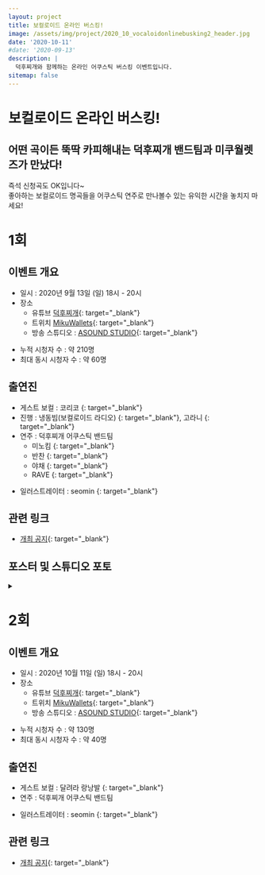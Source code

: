 ```yaml
---
layout: project
title: 보컬로이드 온라인 버스킹!
image: /assets/img/project/2020_10_vocaloidonlinebusking2_header.jpg
date: '2020-10-11'
#date: '2020-09-13'
description: |
  덕후찌개와 함께하는 온라인 어쿠스틱 버스킹 이벤트입니다.
sitemap: false
---
```


# 보컬로이드 온라인 버스킹!

## 어떤 곡이든 뚝딱 카피해내는 덕후찌개 밴드팀과 미쿠월렛즈가 만났다!

즉석 신청곡도 OK입니다~  
좋아하는 보컬로이드 명곡들을 어쿠스틱 연주로 만나볼수 있는 유익한 시간을 놓치지 마세요!

# 1회
## 이벤트 개요
- 일시 : 2020년 9월 13일 (일) 18시 - 20시
- 장소
  - 유튜브 [<i class="fab fa-youtube"></i> 덕후찌개](https://www.youtube.com/channel/UCM3KUmsrRb01wwNUBJaVOag){: target="_blank"}
  - 트위치 [<i class="fab fa-twitch"></i> MikuWallets](https://www.twitch.tv/mikuwallets/){: target="_blank"}
  - 방송 스튜디오 : [<i class="fab fa-twitter"></i> ASOUND STUDIO](https://twitter.com/asound_studio/){: target="_blank"}

* 누적 시청자 수 : 약 210명
* 최대 동시 시청자 수 : 약 60명

## 출연진
* 게스트 보컬 : 코리코 [<i class="fab fa-twitter"></i>](https://twitter.com/corico_yurideer){: target="_blank"}
* 진행 : 냉동빔(보컬로이드 라디오) [<i class="fab fa-twitter"></i>](https://twitter.com/kdb9262){: target="_blank"}, 고라니 [<i class="fab fa-twitter"></i>](https://twitter.com/Raindeer_2){: target="_blank"}
* 연주 : 덕후찌개 어쿠스틱 밴드팀
  - 미노킴 [<i class="fab fa-twitter"></i>](https://twitter.com/minhoh521){: target="_blank"}
  - 반찬 [<i class="fab fa-twitter"></i>](https://twitter.com/cksgur4897){: target="_blank"}
  - 야채 [<i class="fab fa-twitter"></i>](https://twitter.com/yachae030){: target="_blank"}
  - RAVE [<i class="fab fa-twitter"></i>](https://twitter.com/folrave){: target="_blank"}

- 일러스트레이터 : seomin [<i class="fab fa-twitter"></i>](https://twitter.com/xseomin){: target="_blank"}

## 관련 링크
- [개최 공지](https://twitter.com/MikuWallets/status/1303669887118655488){: target="_blank"}

## 포스터 및 스튜디오 포토 
<details>
<summary data-closed="더보기" data-open="접기"></summary>
<!-- 스타일 적용시 div 래핑 -->
<div markdown="1" style="padding: 15px 0">

![poster](/assets/img/project/2020_09_vocaloidonlinebusking_poster.jpg)

![castphoto](/assets/img/project/2020_09_vocaloidonlinebusking_casts.jpg){: loading="lazy"}

</div>
</details>

# 2회
## 이벤트 개요
- 일시 : 2020년 10월 11일 (일) 18시 - 20시
- 장소
  - 유튜브 [<i class="fab fa-youtube"></i> 덕후찌개](https://www.youtube.com/channel/UCM3KUmsrRb01wwNUBJaVOag){: target="_blank"}
  - 트위치 [<i class="fab fa-twitch"></i> MikuWallets](https://www.twitch.tv/mikuwallets/){: target="_blank"}
  - 방송 스튜디오 : [<i class="fab fa-twitter"></i> ASOUND STUDIO](https://twitter.com/asound_studio/){: target="_blank"}

* 누적 시청자 수 : 약 130명
* 최대 동시 시청자 수 : 약 40명

## 출연진
* 게스트 보컬 : 달려라 랑낭발 [<i class="fab fa-twitter"></i>](https://twitter.com/rns_0){: target="_blank"}
* 연주 : 덕후찌개 어쿠스틱 밴드팀

- 일러스트레이터 : seomin [<i class="fab fa-twitter"></i>](https://twitter.com/xseomin){: target="_blank"}

## 관련 링크
- [개최 공지](https://twitter.com/MikuWallets/status/1313832110864564225){: target="_blank"}

<!-- 
## 포스터 및 스튜디오 포토 
![poster](/assets/img/project/2020_09_vocaloidonlinebusking_poster.jpg)

<details>
<summary data-closed="더보기" data-open="접기"></summary>
<!-- 스타일 적용시 div 래핑 -- >
<div markdown="1" style="padding: 15px 0">

![castphoto](/assets/img/project/2020_09_vocaloidonlinebusking_casts.jpg){: loading="lazy"}

</div>
</details>
-->
